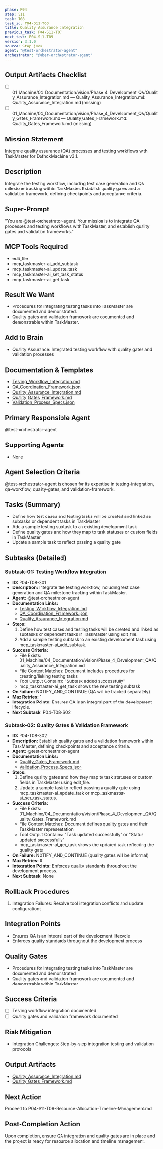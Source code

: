 ```yaml
---
phase: P04
step: S11
task: T08
task_id: P04-S11-T08
title: Quality Assurance Integration
previous_task: P04-S11-T07
next_task: P04-S11-T09
version: 3.1.0
source: Step.json
agent: "@test-orchestrator-agent"
orchestrator: "@uber-orchestrator-agent"
---
```

## Output Artifacts Checklist
- [ ] 01_Machine/04_Documentation/vision/Phase_4_Development_QA/Quality_Assurance_Integration.md — Quality_Assurance_Integration.md: Quality_Assurance_Integration.md (missing)
- [ ] 01_Machine/04_Documentation/vision/Phase_4_Development_QA/Quality_Gates_Framework.md — Quality_Gates_Framework.md: Quality_Gates_Framework.md (missing)

## Mission Statement
Integrate quality assurance (QA) processes and testing workflows with TaskMaster for DafnckMachine v3.1.

## Description
Integrate the testing workflow, including test case generation and QA milestone tracking within TaskMaster. Establish quality gates and a validation framework, defining checkpoints and acceptance criteria.

## Super-Prompt
"You are @test-orchestrator-agent. Your mission is to integrate QA processes and testing workflows with TaskMaster, and establish quality gates and validation frameworks."

## MCP Tools Required
- edit_file
- mcp_taskmaster-ai_add_subtask
- mcp_taskmaster-ai_update_task
- mcp_taskmaster-ai_set_task_status
- mcp_taskmaster-ai_get_task

## Result We Want
- Procedures for integrating testing tasks into TaskMaster are documented and demonstrated.
- Quality gates and validation framework are documented and demonstrable within TaskMaster.

## Add to Brain
- Quality Assurance: Integrated testing workflow with quality gates and validation processes

## Documentation & Templates
- [Testing_Workflow_Integration.md](mdc:01_Machine/04_Documentation/vision/Phase_4_Development_QA/Testing_Workflow_Integration.md)
- [QA_Coordination_Framework.json](mdc:01_Machine/04_Documentation/vision/Phase_4_Development_QA/QA_Coordination_Framework.json)
- [Quality_Assurance_Integration.md](mdc:01_Machine/04_Documentation/vision/Phase_4_Development_QA/Quality_Assurance_Integration.md)
- [Quality_Gates_Framework.md](mdc:01_Machine/04_Documentation/vision/Phase_4_Development_QA/Quality_Gates_Framework.md)
- [Validation_Process_Specs.json](mdc:01_Machine/04_Documentation/vision/Phase_4_Development_QA/Validation_Process_Specs.json)

## Primary Responsible Agent
@test-orchestrator-agent

## Supporting Agents
- None

## Agent Selection Criteria
@test-orchestrator-agent is chosen for its expertise in testing-integration, qa-workflow, quality-gates, and validation-framework.

## Tasks (Summary)
- Define how test cases and testing tasks will be created and linked as subtasks or dependent tasks in TaskMaster
- Add a sample testing subtask to an existing development task
- Define quality gates and how they map to task statuses or custom fields in TaskMaster
- Update a sample task to reflect passing a quality gate

## Subtasks (Detailed)
### Subtask-01: Testing Workflow Integration
- **ID:** P04-T08-S01
- **Description:** Integrate the testing workflow, including test case generation and QA milestone tracking within TaskMaster.
- **Agent:** @test-orchestrator-agent
- **Documentation Links:**
  - [Testing_Workflow_Integration.md](mdc:01_Machine/04_Documentation/vision/Phase_4_Development_QA/Testing_Workflow_Integration.md)
  - [QA_Coordination_Framework.json](mdc:01_Machine/04_Documentation/vision/Phase_4_Development_QA/QA_Coordination_Framework.json)
  - [Quality_Assurance_Integration.md](mdc:01_Machine/04_Documentation/vision/Phase_4_Development_QA/Quality_Assurance_Integration.md)
- **Steps:**
    1. Define how test cases and testing tasks will be created and linked as subtasks or dependent tasks in TaskMaster using edit_file.
    2. Add a sample testing subtask to an existing development task using mcp_taskmaster-ai_add_subtask.
- **Success Criteria:**
    - File Exists: 01_Machine/04_Documentation/vision/Phase_4_Development_QA/Quality_Assurance_Integration.md
    - File Content Matches: Document includes procedures for creating/linking testing tasks
    - Tool Output Contains: "Subtask added successfully"
    - mcp_taskmaster-ai_get_task shows the new testing subtask
- **On Failure:** NOTIFY_AND_CONTINUE (QA will be tracked separately)
- **Max Retries:** 1
- **Integration Points:** Ensures QA is an integral part of the development lifecycle.
- **Next Subtask:** P04-T08-S02

### Subtask-02: Quality Gates & Validation Framework
- **ID:** P04-T08-S02
- **Description:** Establish quality gates and a validation framework within TaskMaster, defining checkpoints and acceptance criteria.
- **Agent:** @test-orchestrator-agent
- **Documentation Links:**
  - [Quality_Gates_Framework.md](mdc:01_Machine/04_Documentation/vision/Phase_4_Development_QA/Quality_Gates_Framework.md)
  - [Validation_Process_Specs.json](mdc:01_Machine/04_Documentation/vision/Phase_4_Development_QA/Validation_Process_Specs.json)
- **Steps:**
    1. Define quality gates and how they map to task statuses or custom fields in TaskMaster using edit_file.
    2. Update a sample task to reflect passing a quality gate using mcp_taskmaster-ai_update_task or mcp_taskmaster-ai_set_task_status.
- **Success Criteria:**
    - File Exists: 01_Machine/04_Documentation/vision/Phase_4_Development_QA/Quality_Gates_Framework.md
    - File Content Matches: Document defines quality gates and their TaskMaster representation
    - Tool Output Contains: "Task updated successfully" or "Status updated successfully"
    - mcp_taskmaster-ai_get_task shows the updated task reflecting the quality gate
- **On Failure:** NOTIFY_AND_CONTINUE (quality gates will be informal)
- **Max Retries:** 0
- **Integration Points:** Enforces quality standards throughout the development process.
- **Next Subtask:** None

## Rollback Procedures
1. Integration Failures: Resolve tool integration conflicts and update configurations

## Integration Points
- Ensures QA is an integral part of the development lifecycle
- Enforces quality standards throughout the development process

## Quality Gates
- Procedures for integrating testing tasks into TaskMaster are documented and demonstrated
- Quality gates and validation framework are documented and demonstrable within TaskMaster

## Success Criteria
- [ ] Testing workflow integration documented
- [ ] Quality gates and validation framework documented

## Risk Mitigation
- Integration Challenges: Step-by-step integration testing and validation protocols

## Output Artifacts
- [Quality_Assurance_Integration.md](mdc:01_Machine/04_Documentation/vision/Phase_4_Development_QA/Quality_Assurance_Integration.md)
- [Quality_Gates_Framework.md](mdc:01_Machine/04_Documentation/vision/Phase_4_Development_QA/Quality_Gates_Framework.md)

## Next Action
Proceed to P04-S11-T09-Resource-Allocation-Timeline-Management.md

## Post-Completion Action
Upon completion, ensure QA integration and quality gates are in place and the project is ready for resource allocation and timeline management. 